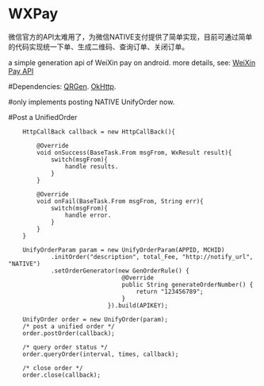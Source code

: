 # WXPay
微信官方的API太难用了，为微信NATIVE支付提供了简单实现，目前可通过简单的代码实现统一下单、生成二维码、查询订单、关闭订单。

a simple generation api of WeiXin pay on android.
more details, see: [WeiXin Pay API](https://pay.weixin.qq.com/wiki/doc/api/index.html)

#Dependencies:
[QRGen](https://github.com/kenglxn/QRGen).
[OkHttp](https://github.com/square/okhttp).

#only implements posting NATIVE UnifyOrder now.

#Post a UnifiedOrder

        HttpCallBack callback = new HttpCallBack(){

            @Override
            void onSuccess(BaseTask.From msgFrom, WxResult result){
                switch(msgFrom){
                    handle results.
                }
            }

            @Override
            void onFail(BaseTask.From msgFrom, String err){
                switch(msgFrom){
                    handle error.
                }
            }
        }

        UnifyOrderParam param = new UnifyOrderParam(APPID, MCHID)
                .initOrder("description", total_Fee, "http://notify_url", "NATIVE")
                .setOrderGenerator(new GenOrderRule() {
                                    @Override
                                    public String generateOrderNumber() {
                                        return "123456789";
                                    }
                                }).build(APIKEY);

        UnifyOrder order = new UnifyOrder(param);
        /* post a unified order */
        order.postOrder(callback);

        /* query order status */
        order.queryOrder(interval, times, callback);

        /* close order */
        order.close(callback);


